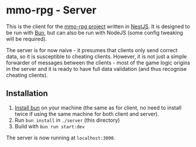 # mmo-rpg - Server

This is the client for the [mmo-rpg project](../) written in [NestJS](https://nestjs.com/). It is designed to be run with [Bun](https://bun.sh), but can also be run with NodeJS (some config tweaking will be required).

The server is for now naive - it presumes that clients only send correct data, so it is susceptible to cheating clients. However, it is not just a simple forwarder of messages between the clients - most of the game logic origins in the server and it is ready to have full data validation (and thus recognise cheating clients).

## Installation

1. [Install bun](https://bun.sh/) on your machine (the same as for client, no need to install twice if using the same machine for both client and server).
2. Run `bun install` in `./server` (this directory)
3. Build with `bun run start:dev`

The server is now running at `localhost:3000`.